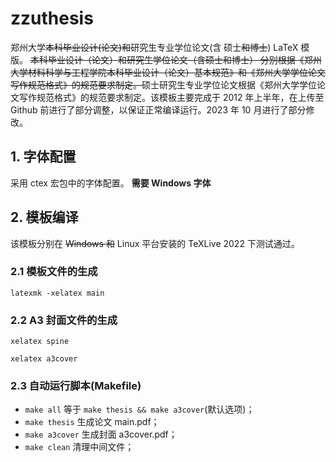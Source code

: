 # zzuthesis

郑州大学~~本科毕业设计(论文)和~~研究生专业学位论文(含 硕士~~和博士~~) LaTeX 模版。 ~~本科毕业设计（论文）和研究生学位论文（含硕士和博士） 分别根据《郑州大学材料科学与工程学院本科毕业设计（论文）基本规范》和《郑州大学学位论文写作规范格式》的规范要求制定。~~硕士研究生专业学位论文根据《郑州大学学位论文写作规范格式》的规范要求制定。该模板主要完成于 2012 年上半年，在上传至 Github 前进行了部分调整，以保证正常编译运行。2023 年 10 月进行了部分修改。

## 1. 字体配置

采用 ctex 宏包中的字体配置。
**需要 Windows 字体**

## 2. 模板编译

该模板分别在 ~~Windows 和~~ Linux 平台安装的 TeXLive 2022 下测试通过。

### 2.1 模板文件的生成

  `latexmk -xelatex main`

### 2.2 A3 封面文件的生成

  `xelatex spine`
  
  `xelatex a3cover`

### 2.3 自动运行脚本(Makefile)

* `make all`       等于 `make thesis && make a3cover`(默认选项)；
* `make thesis`    生成论文 main.pdf；
* `make a3cover`   生成封面 a3cover.pdf；
* `make clean`     清理中间文件；
